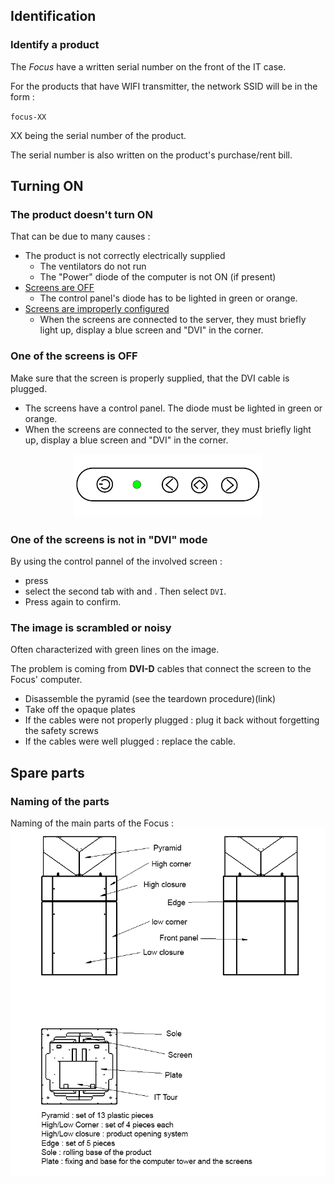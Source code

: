 <!--important blank line-->

## Identification

### Identify a product

The *Focus* have a written serial number on the front of the IT case.

For the products that have WIFI transmitter, the network SSID will be in the form :

<code>focus-XX</code>

XX being the serial number of the product.

The serial number is also written on the product's purchase/rent bill.

## Turning ON

### The product doesn't turn ON
That can be due to many causes :

- The product is not correctly electrically supplied
  - The ventilators do not run
  - The "Power" diode of the computer is not ON (if present)
- [Screens are OFF](#un-des-crans-est-teint)
  - The control panel's diode has to be lighted in green or orange.
- [Screens are improperly configured](#un-cran-nest-pas-en-mode-dvi)
  - When the screens are connected to the server, they must briefly light up, display a blue screen and "DVI" in the corner.

### One of the screens is OFF

Make sure that the screen is properly supplied, that the DVI cable is plugged.

- The screens have a control panel. The diode must be lighted in green or orange.
- When the screens are connected to the server, they must briefly light up, display a blue screen and "DVI" in the corner.

<center><img class="img-fluid" width="300px" src="/static/img/posts/manuel-focus/screen_control/panel.svg" alt="panneau de contrôle de l'écran"/></center>

### One of the screens is not in "DVI" mode

By using the control pannel of the involved screen :

- press <span class="icon" style="background:url('/static/img/posts/manuel-focus/screen_control/menu.svg') center / cover"></span>
- select the second tab with <span class="icon" style="background:url('/static/img/posts/manuel-focus/screen_control/next.svg') center / cover"></span> and <span class="icon" style="background:url('/static/img/posts/manuel-focus/screen_control/menu.svg') center / cover"></span>. Then select `DVI`.
- Press <span class="icon" style="background:url('/static/img/posts/manuel-focus/screen_control/menu.svg') center / cover"></span> again to confirm.

### The image is scrambled or noisy

Often characterized with green lines on the image.

The problem is coming from **DVI-D** cables that connect the screen to the Focus' computer.

- Disassemble the pyramid (see the teardown procedure)(link)
- Take off the opaque plates
- If the cables were not properly plugged : plug it back without forgetting the safety screws
- If the cables were well plugged : replace the cable.


## Spare parts

### Naming of the parts
Naming of the main parts of the Focus :
<img class="img-fluid" src="/static/img/posts/manuel-focus/draw_focus_en.png" alt="Technical drawing of the Focus">

